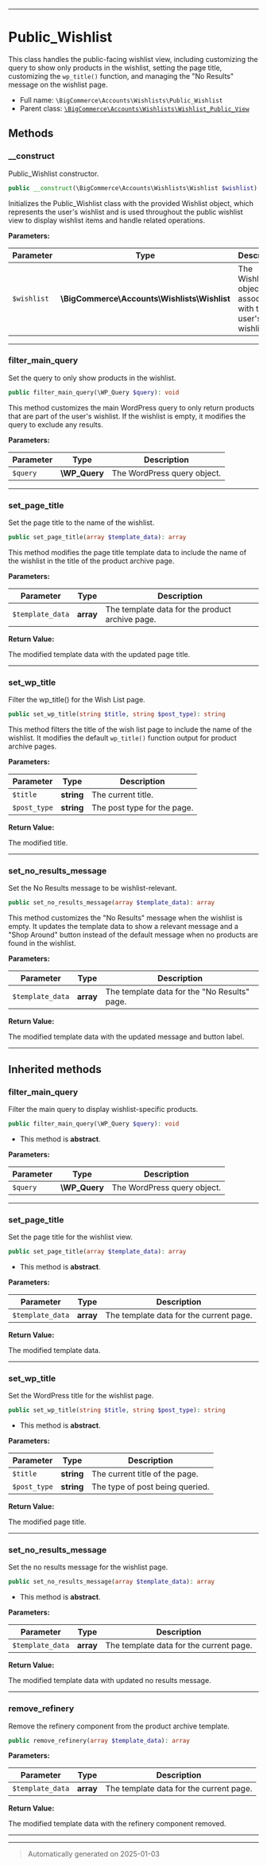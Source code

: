 ***

# Public_Wishlist

This class handles the public-facing wishlist view, including customizing the query
to show only products in the wishlist, setting the page title, customizing the
`wp_title()` function, and managing the "No Results" message on the wishlist page.



* Full name: `\BigCommerce\Accounts\Wishlists\Public_Wishlist`
* Parent class: [`\BigCommerce\Accounts\Wishlists\Wishlist_Public_View`](./classes/BigCommerce/Accounts/Wishlists/Wishlist_Public_View.md)




## Methods


### __construct

Public_Wishlist constructor.

```php
public __construct(\BigCommerce\Accounts\Wishlists\Wishlist $wishlist): mixed
```

Initializes the Public_Wishlist class with the provided Wishlist object, which represents
the user's wishlist and is used throughout the public wishlist view to display wishlist items
and handle related operations.






**Parameters:**

| Parameter | Type | Description |
|-----------|------|-------------|
| `$wishlist` | **\BigCommerce\Accounts\Wishlists\Wishlist** | The Wishlist object associated with the user&#039;s wishlist. |





***

### filter_main_query

Set the query to only show products in the wishlist.

```php
public filter_main_query(\WP_Query $query): void
```

This method customizes the main WordPress query to only return products that are part of the
user's wishlist. If the wishlist is empty, it modifies the query to exclude any results.






**Parameters:**

| Parameter | Type | Description |
|-----------|------|-------------|
| `$query` | **\WP_Query** | The WordPress query object. |





***

### set_page_title

Set the page title to the name of the wishlist.

```php
public set_page_title(array $template_data): array
```

This method modifies the page title template data to include the name of the wishlist
in the title of the product archive page.






**Parameters:**

| Parameter | Type | Description |
|-----------|------|-------------|
| `$template_data` | **array** | The template data for the product archive page. |


**Return Value:**

The modified template data with the updated page title.




***

### set_wp_title

Filter the wp_title() for the Wish List page.

```php
public set_wp_title(string $title, string $post_type): string
```

This method filters the title of the wish list page to include the name of the wishlist.
It modifies the default `wp_title()` function output for product archive pages.






**Parameters:**

| Parameter | Type | Description |
|-----------|------|-------------|
| `$title` | **string** | The current title. |
| `$post_type` | **string** | The post type for the page. |


**Return Value:**

The modified title.




***

### set_no_results_message

Set the No Results message to be wishlist-relevant.

```php
public set_no_results_message(array $template_data): array
```

This method customizes the "No Results" message when the wishlist is empty. It updates the
template data to show a relevant message and a "Shop Around" button instead of the default
message when no products are found in the wishlist.






**Parameters:**

| Parameter | Type | Description |
|-----------|------|-------------|
| `$template_data` | **array** | The template data for the &quot;No Results&quot; page. |


**Return Value:**

The modified template data with the updated message and button label.




***


## Inherited methods


### filter_main_query

Filter the main query to display wishlist-specific products.

```php
public filter_main_query(\WP_Query $query): void
```




* This method is **abstract**.



**Parameters:**

| Parameter | Type | Description |
|-----------|------|-------------|
| `$query` | **\WP_Query** | The WordPress query object. |





***

### set_page_title

Set the page title for the wishlist view.

```php
public set_page_title(array $template_data): array
```




* This method is **abstract**.



**Parameters:**

| Parameter | Type | Description |
|-----------|------|-------------|
| `$template_data` | **array** | The template data for the current page. |


**Return Value:**

The modified template data.




***

### set_wp_title

Set the WordPress title for the wishlist page.

```php
public set_wp_title(string $title, string $post_type): string
```




* This method is **abstract**.



**Parameters:**

| Parameter | Type | Description |
|-----------|------|-------------|
| `$title` | **string** | The current title of the page. |
| `$post_type` | **string** | The type of post being queried. |


**Return Value:**

The modified page title.




***

### set_no_results_message

Set the no results message for the wishlist page.

```php
public set_no_results_message(array $template_data): array
```




* This method is **abstract**.



**Parameters:**

| Parameter | Type | Description |
|-----------|------|-------------|
| `$template_data` | **array** | The template data for the current page. |


**Return Value:**

The modified template data with updated no results message.




***

### remove_refinery

Remove the refinery component from the product archive template.

```php
public remove_refinery(array $template_data): array
```








**Parameters:**

| Parameter | Type | Description |
|-----------|------|-------------|
| `$template_data` | **array** | The template data for the current page. |


**Return Value:**

The modified template data with the refinery component removed.




***


***
> Automatically generated on 2025-01-03
